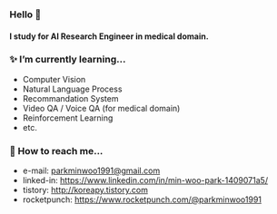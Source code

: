 ### Hello 👋 
#### I study for AI Research Engineer in medical domain.

### ✨ I’m currently learning...
- Computer Vision
- Natural Language Process
- Recommandation System
- Video QA / Voice QA (for medical domain)
- Reinforcement Learning
- etc.

### 🔭 How to reach me...
- e-mail: parkminwoo1991@gmail.com
- linked-in: https://www.linkedin.com/in/min-woo-park-1409071a5/
- tistory: http://koreapy.tistory.com
- rocketpunch: https://www.rocketpunch.com/@parkminwoo1991
<!--
**DSDanielPark/DSDanielPark** is a ✨ _special_ ✨ repository because its `README.md` (this file) appears on your GitHub profile.

Here are some ideas to get you started:

- 🔭 I’m currently working on ...
- 🌱 I’m currently learning ...
- 👯 I’m looking to collaborate on ...
- 🤔 I’m looking for help with ...
- 💬 Ask me about ...
- 📫 How to reach me: ...
- 😄 Pronouns: ...
- ⚡ Fun fact: ...
-->
